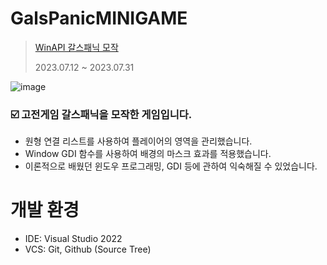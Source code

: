 # GalsPanicMINIGAME
> [WinAPI 갈스패닉 모작](https://youtu.be/HMvScXnzlbc)
> 
> 2023.07.12 ~ 2023.07.31

![image](https://github.com/DJMAXJOAA/GalsPanicMINIGAME/assets/109760354/ef800ae1-e147-4139-90f6-5725a42c2826)
### ☑️ 고전게임 갈스패닉을 모작한 게임입니다.
- 원형 연결 리스트를 사용하여 플레이어의 영역을 관리했습니다.
- Window GDI 함수를 사용하여 배경의 마스크 효과를 적용했습니다.
- 이론적으로 배웠던 윈도우 프로그래밍, GDI 등에 관하여 익숙해질 수 있었습니다.

# 개발 환경
- IDE: Visual Studio 2022
- VCS: Git, Github (Source Tree)
